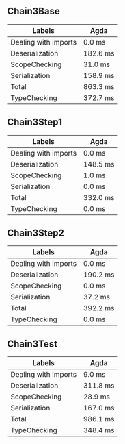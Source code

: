 
## Chain3Base

Labels|Agda
---|---
Dealing with imports|0.0 ms
Deserialization|182.6 ms
ScopeChecking|31.0 ms
Serialization|158.9 ms
Total|863.3 ms
TypeChecking|372.7 ms


## Chain3Step1

Labels|Agda
---|---
Dealing with imports|0.0 ms
Deserialization|148.5 ms
ScopeChecking|1.0 ms
Serialization|0.0 ms
Total|332.0 ms
TypeChecking|0.0 ms


## Chain3Step2

Labels|Agda
---|---
Dealing with imports|0.0 ms
Deserialization|190.2 ms
ScopeChecking|0.0 ms
Serialization|37.2 ms
Total|392.2 ms
TypeChecking|0.0 ms


## Chain3Test

Labels|Agda
---|---
Dealing with imports|9.0 ms
Deserialization|311.8 ms
ScopeChecking|28.9 ms
Serialization|167.0 ms
Total|986.1 ms
TypeChecking|348.4 ms


